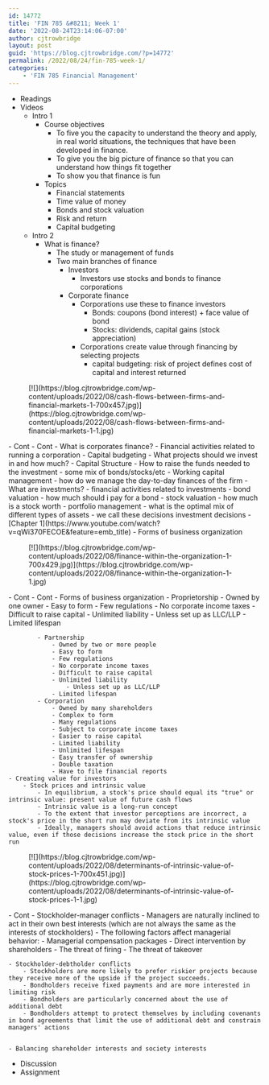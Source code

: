 ```yaml
---
id: 14772
title: 'FIN 785 &#8211; Week 1'
date: '2022-08-24T23:14:06-07:00'
author: cjtrowbridge
layout: post
guid: 'https://blog.cjtrowbridge.com/?p=14772'
permalink: /2022/08/24/fin-785-week-1/
categories:
    - 'FIN 785 Financial Management'
---
```


- Readings
- Videos
    - Intro 1
        - Course objectives
            - To five you the capacity to understand the theory and apply, in real world situations, the techniques that have been developed in finance.
            - To give you the big picture of finance so that you can understand how things fit together
            - To show you that finance is fun
        - Topics
            - Financial statements
            - Time value of money
            - Bonds and stock valuation
            - Risk and return
            - Capital budgeting
    - Intro 2
        - What is finance?
            - The study or management of funds
            - Two main branches of finance
                - Investors
                    - Investors use stocks and bonds to finance corporations
                - Corporate finance
                    - Corporations use these to finance investors
                        - Bonds: coupons (bond interest) + face value of bond
                        - Stocks: dividends, capital gains (stock appreciation)
                    - Corporations create value through financing by selecting projects 
                        - capital budgeting: risk of project defines cost of capital and interest returned

<figure class="wp-block-image size-large">[![](https://blog.cjtrowbridge.com/wp-content/uploads/2022/08/cash-flows-between-firms-and-financial-markets-1-700x457.jpg)](https://blog.cjtrowbridge.com/wp-content/uploads/2022/08/cash-flows-between-firms-and-financial-markets-1-1.jpg)</figure>- Cont
    - Cont
        - What is corporates finance?
            - Financial activities related to running a corporation
            - Capital budgeting
                - What projects should we invest in and how much?
            - Capital Structure
                - How to raise the funds needed to the investment
                    - some mix of bonds/stocks/etc
            - Working capital management
                - how do we manage the day-to-day finances of the firm
        - What are investments?
            - financial activities related to investments
            - bond valuation
                - how much should i pay for a bond
            - stock valuation
                - how much is a stock worth
            - portfolio management
                - what is the optimal mix of different types of assets
            - we call these decisions investment decisions
- [Chapter 1](https://www.youtube.com/watch?v=qWi370FECOE&feature=emb_title)
    - Forms of business organization

<figure class="wp-block-image size-large">[![](https://blog.cjtrowbridge.com/wp-content/uploads/2022/08/finance-within-the-organization-1-700x429.jpg)](https://blog.cjtrowbridge.com/wp-content/uploads/2022/08/finance-within-the-organization-1-1.jpg)</figure>- Cont
    - Cont
        - Forms of business organization
            - Proprietorship
                - Owned by one owner
                - Easy to form
                - Few regulations
                - No corporate income taxes
                - Difficult to raise capital
                - Unlimited liability
                    - Unless set up as LLC/LLP
                - Limited lifespan
            
            
            - Partnership
                - Owned by two or more people
                - Easy to form
                - Few regulations
                - No corporate income taxes
                - Difficult to raise capital
                - Unlimited liability
                    - Unless set up as LLC/LLP
                - Limited lifespan
            - Corporation
                - Owned by many shareholders
                - Complex to form
                - Many regulations
                - Subject to corporate income taxes
                - Easier to raise capital
                - Limited liability
                - Unlimited lifespan
                - Easy transfer of ownership
                - Double taxation
                - Have to file financial reports
    - Creating value for investors
        - Stock prices and intrinsic value
            - In equilibrium, a stock's price should equal its "true" or intrinsic value: present value of future cash flows
            - Intrinsic value is a long-run concept
            - To the extent that investor perceptions are incorrect, a stock's price in the short run may deviate from its intrinsic value
            - Ideally, managers should avoid actions that reduce intrinsic value, even if those decisions increase the stock price in the short run

<figure class="wp-block-image size-large">[![](https://blog.cjtrowbridge.com/wp-content/uploads/2022/08/determinants-of-intrinsic-value-of-stock-prices-1-700x451.jpg)](https://blog.cjtrowbridge.com/wp-content/uploads/2022/08/determinants-of-intrinsic-value-of-stock-prices-1-1.jpg)</figure>- Cont
    - Stockholder-manager conflicts
        - Managers are naturally inclined to act in their own best interests (which are not always the same as the interests of stockholders)
        - The following factors affect managerial behavior:
            - Managerial compensation packages
            - Direct intervention by shareholders
            - The threat of firing
            - The threat of takeover
    
    
    - Stockholder-debtholder conflicts
        - Stockholders are more likely to prefer riskier projects because they receive more of the upside if the project succeeds.
        - Bondholders receive fixed payments and are more interested in limiting risk
        - Bondholders are particularly concerned about the use of additional debt
        - Bondholders attempt to protect themselves by including covenants in bond agreements that limit the use of additional debt and constrain managers' actions
    
    
    - Balancing shareholder interests and society interests
- Discussion
- Assignment